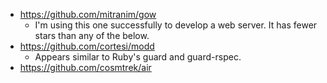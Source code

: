 - https://github.com/mitranim/gow
  - I'm using this one successfully to develop a web server. It has fewer stars than any of the below.
- https://github.com/cortesi/modd
  - Appears similar to Ruby's guard and guard-rspec.
- https://github.com/cosmtrek/air
